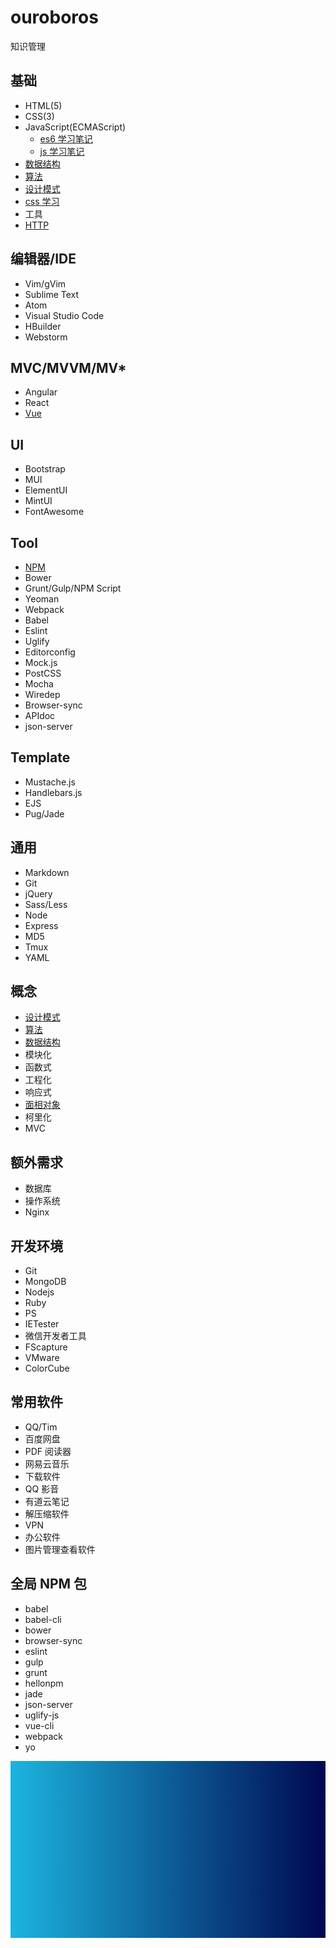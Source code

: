 # ouroboros

知识管理

## 基础

-   HTML(5)
-   CSS(3)
-   JavaScript(ECMAScript)
    -   [es6 学习笔记](/docs/js/es6/index.md)
    -   [js 学习笔记](/docs/js/es5/index.md)
-   [数据结构](/docs/structure/index.md)
-   [算法](/docs/algorithm/index.md)
-   [设计模式](/docs/pattern/index.md)
-   [css 学习](/docs/css/index.md)
-   工具
-   [HTTP](/docs/http/index.md)

## 编辑器/IDE

-   Vim/gVim
-   Sublime Text
-   Atom
-   Visual Studio Code
-   HBuilder
-   Webstorm

## MVC/MVVM/MV\*

-   Angular
-   React
-   [Vue](/docs/vue/index.md)

## UI

-   Bootstrap
-   MUI
-   ElementUI
-   MintUI
-   FontAwesome

## Tool

-   [NPM](https://www.npmjs.com/)
-   Bower
-   Grunt/Gulp/NPM Script
-   Yeoman
-   Webpack
-   Babel
-   Eslint
-   Uglify
-   Editorconfig
-   Mock.js
-   PostCSS
-   Mocha
-   Wiredep
-   Browser-sync
-   APIdoc
-   json-server

## Template

-   Mustache.js
-   Handlebars.js
-   EJS
-   Pug/Jade

## 通用

-   Markdown
-   Git
-   jQuery
-   Sass/Less
-   Node
-   Express
-   MD5
-   Tmux
-   YAML

## 概念

-   [设计模式](/docs/pattern/index.md)
-   [算法](/docs/algorithm/index.md)
-   [数据结构](/docs/structure/index.md)
-   模块化
-   函数式
-   工程化
-   响应式
-   [面相对象](/docs/oo/index.md)
-   柯里化
-   MVC

## 额外需求

-   数据库
-   操作系统
-   Nginx

## 开发环境

-   Git
-   MongoDB
-   Nodejs
-   Ruby
-   PS
-   IETester
-   微信开发者工具
-   FScapture
-   VMware
-   ColorCube

## 常用软件

-   QQ/Tim
-   百度网盘
-   PDF 阅读器
-   网易云音乐
-   下载软件
-   QQ 影音
-   有道云笔记
-   解压缩软件
-   VPN
-   办公软件
-   图片管理查看软件

## 全局 NPM 包

-   babel
-   babel-cli
-   bower
-   browser-sync
-   eslint
-   gulp
-   grunt
-   hellonpm
-   jade
-   json-server
-   uglify-js
-   vue-cli
-   webpack
-   yo

![cool-background](/images/cool-background.png)
